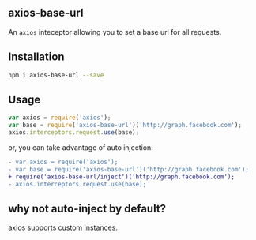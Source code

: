 ## axios-base-url
An `axios` inteceptor allowing you to set a base url for all requests.

## Installation
```bash
npm i axios-base-url --save
```

## Usage
```js
var axios = require('axios');
var base = require('axios-base-url')('http://graph.facebook.com');
axios.interceptors.request.use(base);
```

or, you can take advantage of auto injection:

```diff
- var axios = require('axios');
- var base = require('axios-base-url')('http://graph.facebook.com');
+ require('axios-base-url/inject')('http://graph.facebook.com');
- axios.interceptors.request.use(base);
```

## why not auto-inject by default?
axios supports [custom instances](https://github.com/mzabriskie/axios#interceptors).